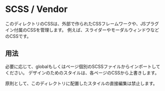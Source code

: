 
SCSS / Vendor
==================================================

このディレクトリのCSSは、外部で作られたCSSフレームワークや、JSプラグイン付属のCSSを管理します。
例えば、スライダーやモーダルウィンドウなどのCSSです。



用法
--------------------------------------------------

必要に応じて、globalもしくはページ個別のSCSSファイルからインポートしてください。
デザインのためのスタイルは、各ページのCSSから上書きします。

原則として、このディレクトリに配置したスタイルの直接編集は禁止します。

